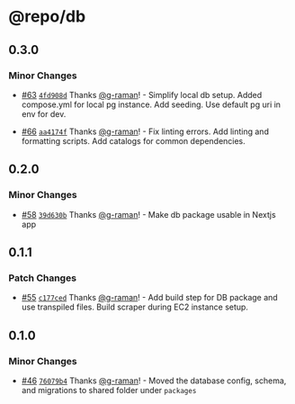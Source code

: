# @repo/db

## 0.3.0

### Minor Changes

- [#63](https://github.com/g-raman/uenroll/pull/63) [`4fd908d`](https://github.com/g-raman/uenroll/commit/4fd908d42fa647987b774348d58bd15bd1c345d0) Thanks [@g-raman](https://github.com/g-raman)! - Simplify local db setup. Added compose.yml for local pg instance. Add seeding. Use default pg uri in env for dev.

- [#66](https://github.com/g-raman/uenroll/pull/66) [`aa4174f`](https://github.com/g-raman/uenroll/commit/aa4174f6f8c7a6d03d61ef2fbba9c62be869e289) Thanks [@g-raman](https://github.com/g-raman)! - Fix linting errors. Add linting and formatting scripts. Add catalogs for common dependencies.

## 0.2.0

### Minor Changes

- [#58](https://github.com/g-raman/uenroll/pull/58) [`39d630b`](https://github.com/g-raman/uenroll/commit/39d630b002bf5bf1e11b7e32f81468efa72a6b63) Thanks [@g-raman](https://github.com/g-raman)! - Make db package usable in Nextjs app

## 0.1.1

### Patch Changes

- [#55](https://github.com/g-raman/uenroll/pull/55) [`c177ced`](https://github.com/g-raman/uenroll/commit/c177ced05a552a024999b6883557eec83b44dd76) Thanks [@g-raman](https://github.com/g-raman)! - Add build step for DB package and use transpiled files. Build scraper during EC2 instance setup.

## 0.1.0

### Minor Changes

- [#46](https://github.com/g-raman/uenroll/pull/46) [`76079b4`](https://github.com/g-raman/uenroll/commit/76079b42eac4fb3ed07c44c4ba38abb680052daf) Thanks [@g-raman](https://github.com/g-raman)! - Moved the database config, schema, and migrations to shared folder under `packages`
